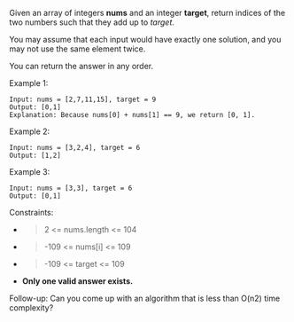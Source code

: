 Given an array of integers **nums** and an integer **target**, return indices of the two numbers such that they add up to *target*.

You may assume that each input would have exactly one solution, and you may not use the same element twice.

You can return the answer in any order.

 

Example 1:
```
Input: nums = [2,7,11,15], target = 9
Output: [0,1]
Explanation: Because nums[0] + nums[1] == 9, we return [0, 1].
```

Example 2:
```
Input: nums = [3,2,4], target = 6
Output: [1,2]
```

Example 3:
```
Input: nums = [3,3], target = 6
Output: [0,1]
``` 

Constraints:

+ > 2 <= nums.length <= 104
+ > -109 <= nums[i] <= 109
+ > -109 <= target <= 109
+ **Only one valid answer exists.**
 

Follow-up: Can you come up with an algorithm that is less than O(n2) time complexity?